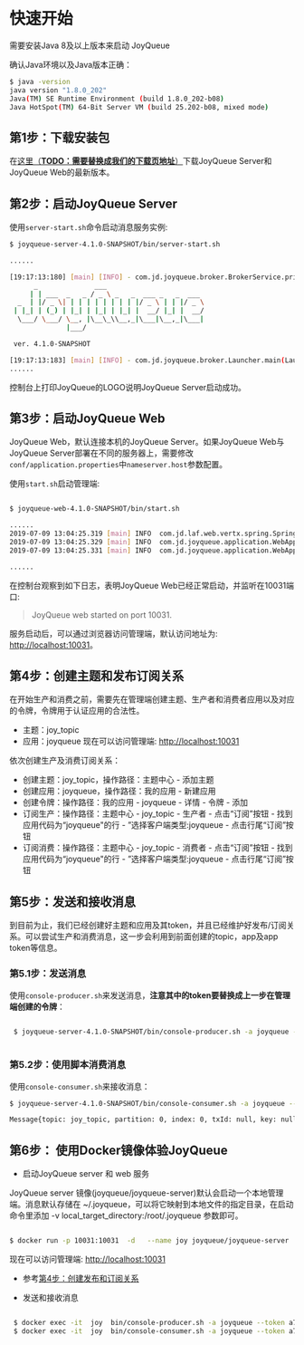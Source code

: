 

# 快速开始

需要安装Java 8及以上版本来启动 JoyQueue

确认Java环境以及Java版本正确：

```bash
$ java -version
java version "1.8.0_202"
Java(TM) SE Runtime Environment (build 1.8.0_202-b08)
Java HotSpot(TM) 64-Bit Server VM (build 25.202-b08, mixed mode)
```

## 第1步：下载安装包

在[这里（**TODO：需要替换成我们的下载页地址**）](https://github.com/shadowsocks/shadowsocks-windows/releases/latest)下载JoyQueue Server和JoyQueue Web的最新版本。

## 第2步：启动JoyQueue Server

使用`server-start.sh`命令启动消息服务实例:

```bash
$ joyqueue-server-4.1.0-SNAPSHOT/bin/server-start.sh

......

[19:17:13:180] [main] [INFO] - com.jd.joyqueue.broker.BrokerService.printConfig(BrokerService.java:303) - broker.id[1562576766],ip[10.0.16.231],frontPort[50088],backendPort[50089],monitorPort[50090],nameServer port[50091]
      _              ___
     | | ___  _   _ / _ \ _   _  ___ _   _  ___
  _  | |/ _ \| | | | | | | | | |/ _ \ | | |/ _ \
 | |_| | (_) | |_| | |_| | |_| |  __/ |_| |  __/
  \___/ \___/ \__, |\__\_\\__,_|\___|\__,_|\___|
              |___/

 ver. 4.1.0-SNAPSHOT

[19:17:13:183] [main] [INFO] - com.jd.joyqueue.broker.Launcher.main(Launcher.java:35) - JoyQueue is started
......
```

控制台上打印JoyQueue的LOGO说明JoyQueue Server启动成功。

## 第3步：启动JoyQueue Web

JoyQueue Web，默认连接本机的JoyQueue Server。如果JoyQueue Web与JoyQueue Server部署在不同的服务器上，需要修改`conf/application.properties`中`nameserver.host`参数配置。

使用`start.sh`启动管理端:

```bash

$ joyqueue-web-4.1.0-SNAPSHOT/bin/start.sh

......
2019-07-09 13:04:25.319 [main] INFO  com.jd.laf.web.vertx.spring.SpringVertx - success starting Vert.x
2019-07-09 13:04:25.329 [main] INFO  com.jd.joyqueue.application.WebApplication - Started WebApplication in 4.179 seconds (JVM running for 4.776)
2019-07-09 13:04:25.331 [main] INFO  com.jd.joyqueue.application.WebApplication - JoyQueue web started on port 10031.

......
```

在控制台观察到如下日志，表明JoyQueue Web已经正常启动，并监听在10031端口:

> JoyQueue web started on port 10031.

服务启动后，可以通过浏览器访问管理端，默认访问地址为: [http://localhost:10031](http://localhost:10031)。

## 第4步：创建主题和发布订阅关系

在开始生产和消费之前，需要先在管理端创建主题、生产者和消费者应用以及对应的令牌，令牌用于认证应用的合法性。

* 主题：joy_topic
* 应用：joyqueue
现在可以访问管理端: [http://localhost:10031](http://localhost:10031)

依次创建生产及消费订阅关系：

* 创建主题：joy_topic，操作路径：主题中心 - 添加主题
* 创建应用：joyqueue，操作路径：我的应用 - 新建应用
* 创建令牌：操作路径：我的应用 - joyqueue - 详情 - 令牌 - 添加
* 订阅生产：操作路径：主题中心 - joy_topic - 生产者 - 点击“订阅”按钮 - 找到应用代码为“joyqueue"的行 - ”选择客户端类型:joyqueue - 点击行尾“订阅”按钮
* 订阅消费：操作路径：主题中心 - joy_topic - 消费者 - 点击“订阅”按钮 - 找到应用代码为“joyqueue"的行 - ”选择客户端类型:joyqueue - 点击行尾“订阅”按钮

## 第5步：发送和接收消息

到目前为止，我们已经创建好主题和应用及其token，并且已经维护好发布/订阅关系。可以尝试生产和消费消息，这一步会利用到前面创建的topic，app及app token等信息。

### 第5.1步：发送消息

使用`console-producer.sh`来发送消息，**注意其中的token要替换成上一步在管理端创建的令牌**：

```bash

 $ joyqueue-server-4.1.0-SNAPSHOT/bin/console-producer.sh -a joyqueue --token a768388469e144b0b6cbe87a6e339a3c -t joy_topic -b "Hello,JoyQueue"
   
```

### 第5.2步：使用脚本消费消息

使用`console-consumer.sh`来接收消息：

```bash
$ joyqueue-server-4.1.0-SNAPSHOT/bin/console-consumer.sh -a joyqueue --token a768388469e144b0b6cbe87a6e339a3c -t joy_topic

Message{topic: joy_topic, partition: 0, index: 0, txId: null, key: null, body: Hello,JoyQueue}
```

## 第6步： 使用Docker镜像体验JoyQueue

* 启动JoyQueue server 和 web 服务

JoyQueue server 镜像(joyqueue/joyqueue-server)默认会启动一个本地管理端。消息默认存储在 ~/.joyqueue，可以将它映射到本地文件的指定目录，在启动命令里添加
-v local_target_directory:/root/.joyqueue 参数即可。

```bash

$ docker run -p 10031:10031  -d   --name joy joyqueue/joyqueue-server

```

现在可以访问管理端: [http://localhost:10031](http://localhost:10031)

* 参考[第4步：创建发布和订阅关系](#%e7%ac%ac4%e6%ad%a5%e5%88%9b%e5%bb%ba%e4%b8%bb%e9%a2%98%e5%92%8c%e5%8f%91%e5%b8%83%e8%ae%a2%e9%98%85%e5%85%b3%e7%b3%bb)

* 发送和接收消息

```bash

 $ docker exec -it  joy  bin/console-producer.sh -a joyqueue --token a768388469e144b0b6cbe87a6e339a3c -t joy_topic -b "Hello,JoyQueue"
 $ docker exec -it  joy  bin/console-consumer.sh -a joyqueue --token a768388469e144b0b6cbe87a6e339a3c -t joy_topic

```
